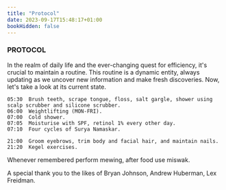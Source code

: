 ```yaml
---
title: "Protocol"
date: 2023-09-17T15:48:17+01:00
bookHidden: false
---
```


### PROTOCOL

In the realm of daily life and the ever-changing quest for efficiency, it's crucial to maintain a routine. This routine is a dynamic entity, always updating as we uncover new information and make fresh discoveries. Now, let's take a look at its current state.

```
05:30  Brush teeth, scrape tongue, floss, salt gargle, shower using scalp scrubber and silicone scrubber.
06:00  Weightlifting (MON-FRI).
07:00  Cold shower.
07:05  Moisturise with SPF, retinol 1% every other day.
07:10  Four cycles of Surya Namaskar.
```

```
21:00  Groom eyebrows, trim body and facial hair, and maintain nails.
21:20  Kegel exercises.
```


Whenever remembered perform mewing, after food use miswak.

<footnote>A special thank you to the likes of Bryan Johnson, Andrew Huberman, Lex Freidman.</footnote>

